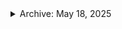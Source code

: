 <details>  

<summary> Archive: May 18, 2025</summary> 

## Theme: First Project Breakthrough

### What I Built:
- Created a Python project that:
  - Calculates numerology from name (character count)
  - Extracts Western Zodiac sign from DOB
  - Determines Chinese Zodiac + Element + Yin/Yang polarity
  - Calculates age dynamically from DOB
- Used `datetime`, custom functions, f-strings
- Structured the project professionally with:
  - `numerology_zodiac.py`
  - `README.md`
  - Clean output formatting
- Final terminal tool feels like a working spiritual/astrological app

---

### What I Learned:
- How to calculate values from `input()`, use `map()`, and split strings
- Working with `datetime` to compute age
- Using modulo (`%`) and list indexing for logic mapping (zodiacs)
- How to build and return formatted strings from functions
- Best practices for file naming (`snake_case.py`, `README.md`)
- Markdown structure for project documentation
- Felt what it's like to finish and polish a complete project

[See my 1st project](https://github.com/tnauckunas/dev-grind-vault/tree/ecfaeddbe15c33816447069367aead66520a5df0/python/bootcamp-100-projects/project-1-numerology-zodiac-analyzer)

---

<details>  

<summary> Archive: May 19, 2025</summary> 

## Breakthrough:

- I no longer try to memorize code. I strategize solutions, research modular code snippets, and build end-to-end logic that solves real problems. I’m now writing code like an engineer, not a student.

<details>  

